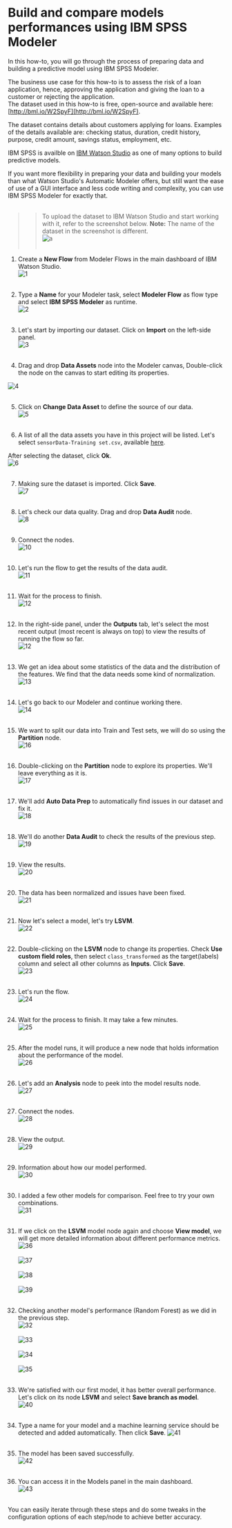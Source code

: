 # Build and compare models performances using IBM SPSS Modeler

In this how-to, you will go through the process of preparing data and building a predictive model using IBM SPSS Modeler.

The business use case for this how-to is to assess the risk of a loan application, hence, approving the application and giving the loan to a customer or rejecting the application.  
The dataset used in this how-to is free, open-source and available here: [http://bml.io/W2SpyF](http://bml.io/W2SpyF).  

The dataset contains details about customers applying for loans. Examples of the details available are: checking status, duration, credit history, purpose, credit amount, savings status, employment, etc.

IBM SPSS is availble on [IBM Watson Studio](https://dataplatform.ibm.com/home?context=analytics) as one of many options to build predictive models.

If you want more flexibility in preparing your data and building your models than what Watson Studio's Automatic Modeler offers, but still want the ease of use of a GUI interface and less code writing and complexity, you can use IBM SPSS Modeler for exactly that.
<br></br>

>> To upload the dataset to IBM Watson Studio and start working with it, refer to the screenshot below. **Note:** The name of the dataset in the screenshot is different.   
![a](https://github.com/HebaNAS/IBM-Watson-Studio-Enablement/blob/master/02-CreditCardApprovalModel/imgs/2.jpg?raw=true)
<br></br>

1. Create a **New Flow** from Modeler Flows in the main dashboard of IBM Watson Studio.  
![1](https://github.com/nailahDev/Watson-Studio-Enablement/blob/master/05-Predictive%20Maintenance-SPSSModeler/Images/1.png)
<br></br>

2. Type a **Name** for your Modeler task, select **Modeler Flow** as flow type and select **IBM SPSS Modeler** as runtime.  
![2](https://github.com/nailahDev/Watson-Studio-Enablement/blob/master/05-Predictive%20Maintenance-SPSSModeler/Images/2.png)
<br></br>

3. Let's start by importing our dataset. Click on **Import** on the left-side panel.  
![3](https://github.com/nailahDev/Watson-Studio-Enablement/blob/master/05-Predictive%20Maintenance-SPSSModeler/Images/3.png)
<br></br>

4. Drag and drop **Data Assets** node into the Modeler canvas, Double-click the node on the canvas to start editing its properties. 
 
![4](https://github.com/nailahDev/Watson-Studio-Enablement/blob/master/05-Predictive%20Maintenance-SPSSModeler/Images/4.png)
<br></br>

5. Click on **Change Data Asset** to define the source of our data.  
![5](https://github.com/nailahDev/Watson-Studio-Enablement/blob/master/05-Predictive%20Maintenance-SPSSModeler/Images/5.png)
<br></br>

6. A list of all the data assets you have in this project will be listed. Let's select `sensorData-Training set.csv`, available [here](https://github.com/nailahDev/Watson-Studio-Enablement/blob/master/04-Predictive%20Maintenance%20-%20Exploring%20SensorsWMLModeler/sensorData-Training%20set.csv).  
 
After selecting the dataset, click **Ok**.  
![6](https://github.com/nailahDev/Watson-Studio-Enablement/blob/master/05-Predictive%20Maintenance-SPSSModeler/Images/6.png)
<br></br>

7. Making sure the dataset is imported. Click **Save**.  
![7](https://github.com/nailahDev/Watson-Studio-Enablement/blob/master/05-Predictive%20Maintenance-SPSSModeler/Images/7.png)
<br></br>

8. Let's check our data quality. Drag and drop **Data Audit** node.  
![8](https://github.com/nailahDev/Watson-Studio-Enablement/blob/master/05-Predictive%20Maintenance-SPSSModeler/Images/8.png)
<br></br>

9. Connect the nodes.  
![10](https://github.com/nailahDev/Watson-Studio-Enablement/blob/master/05-Predictive%20Maintenance-SPSSModeler/Images/9.png)
<br></br>

10. Let's run the flow to get the results of the data audit.  
![11](https://github.com/nailahDev/Watson-Studio-Enablement/blob/master/05-Predictive%20Maintenance-SPSSModeler/Images/10.png)
<br></br>

11. Wait for the process to finish.  
![12](https://github.com/nailahDev/Watson-Studio-Enablement/blob/master/05-Predictive%20Maintenance-SPSSModeler/Images/11.png)
<br></br>

12. In the right-side panel, under the **Outputs** tab, let's select the most recent output (most recent is always on top) to view the results of running the flow so far.  
![12](https://github.com/nailahDev/Watson-Studio-Enablement/blob/master/05-Predictive%20Maintenance-SPSSModeler/Images/12.png)
<br></br>

13. We get an idea about some statistics of the data and the distribution of the features. We find that the data needs some kind of normalization.  
![13](https://github.com/nailahDev/Watson-Studio-Enablement/blob/master/05-Predictive%20Maintenance-SPSSModeler/Images/13.png)
<br></br>

14. Let's go back to our Modeler and continue working there.  
![14](https://github.com/nailahDev/Watson-Studio-Enablement/blob/master/05-Predictive%20Maintenance-SPSSModeler/Images/14.png)
<br></br>

16. We want to split our data into Train and Test sets, we will do so using the **Partition** node.  
![16](https://github.com/HebaNAS/IBM-Watson-Studio-Enablement/blob/master/05-LoanApprovalSPSSModeler/imgs/16.jpg?raw=true)
<br></br>

17. Double-clicking on the **Partition** node to explore its properties. We'll leave everything as it is.  
![17](https://github.com/HebaNAS/IBM-Watson-Studio-Enablement/blob/master/05-LoanApprovalSPSSModeler/imgs/17.jpg?raw=true)
<br></br>

18. We'll add **Auto Data Prep** to automatically find issues in our dataset and fix it.  
![18](https://github.com/HebaNAS/IBM-Watson-Studio-Enablement/blob/master/05-LoanApprovalSPSSModeler/imgs/18.jpg?raw=true)
<br></br>

19. We'll do another **Data Audit** to check the results of the previous step.  
![19](https://github.com/HebaNAS/IBM-Watson-Studio-Enablement/blob/master/05-LoanApprovalSPSSModeler/imgs/19.jpg?raw=true)
<br></br>

20. View the results.  
![20](https://github.com/HebaNAS/IBM-Watson-Studio-Enablement/blob/master/05-LoanApprovalSPSSModeler/imgs/20.jpg?raw=true)
<br></br>

21. The data has been normalized and issues have been fixed.  
![21](https://github.com/HebaNAS/IBM-Watson-Studio-Enablement/blob/master/05-LoanApprovalSPSSModeler/imgs/21.jpg?raw=true)
<br></br>

22. Now let's select a model, let's try **LSVM**.  
![22](https://github.com/HebaNAS/IBM-Watson-Studio-Enablement/blob/master/05-LoanApprovalSPSSModeler/imgs/22.jpg?raw=true)
<br></br>

23. Double-clicking on the **LSVM** node to change its properties. Check **Use custom field roles**, then select `class_transformed` as the target(labels) column and select all other columns as **Inputs**. Click **Save**.  
![23](https://github.com/HebaNAS/IBM-Watson-Studio-Enablement/blob/master/05-LoanApprovalSPSSModeler/imgs/23.jpg?raw=true)
<br></br>

24. Let's run the flow.  
![24](https://github.com/HebaNAS/IBM-Watson-Studio-Enablement/blob/master/05-LoanApprovalSPSSModeler/imgs/24.jpg?raw=true)
<br></br>

25. Wait for the process to finish. It may take a few minutes.  
![25](https://github.com/HebaNAS/IBM-Watson-Studio-Enablement/blob/master/05-LoanApprovalSPSSModeler/imgs/25.jpg?raw=true)
<br></br>

26. After the model runs, it will produce a new node that holds information about the performance of the model.  
![26](https://github.com/HebaNAS/IBM-Watson-Studio-Enablement/blob/master/05-LoanApprovalSPSSModeler/imgs/26.jpg?raw=true)
<br></br>

27. Let's add an **Analysis** node to peek into the model results node.  
![27](https://github.com/HebaNAS/IBM-Watson-Studio-Enablement/blob/master/05-LoanApprovalSPSSModeler/imgs/27.jpg?raw=true)
<br></br>

28. Connect the nodes.  
![28](https://github.com/HebaNAS/IBM-Watson-Studio-Enablement/blob/master/05-LoanApprovalSPSSModeler/imgs/28.jpg?raw=true)
<br></br>

29. View the output.  
![29](https://github.com/HebaNAS/IBM-Watson-Studio-Enablement/blob/master/05-LoanApprovalSPSSModeler/imgs/29.jpg?raw=true)
<br></br>

30. Information about how our model performed.  
![30](https://github.com/HebaNAS/IBM-Watson-Studio-Enablement/blob/master/05-LoanApprovalSPSSModeler/imgs/30.jpg?raw=true)
<br></br>

31. I added a few other models for comparison. Feel free to try your own combinations.  
![31](https://github.com/HebaNAS/IBM-Watson-Studio-Enablement/blob/master/05-LoanApprovalSPSSModeler/imgs/31.jpg?raw=true)
<br></br>

32. If we click on the **LSVM** model node again and choose **View model**, we will get more detailed information about different performance metrics.  
![36](https://github.com/HebaNAS/IBM-Watson-Studio-Enablement/blob/master/05-LoanApprovalSPSSModeler/imgs/36.jpg?raw=true)
<br></br>
![37](https://github.com/HebaNAS/IBM-Watson-Studio-Enablement/blob/master/05-LoanApprovalSPSSModeler/imgs/37.jpg?raw=true)
<br></br>
![38](https://github.com/HebaNAS/IBM-Watson-Studio-Enablement/blob/master/05-LoanApprovalSPSSModeler/imgs/38.jpg?raw=true)
<br></br>
![39](https://github.com/HebaNAS/IBM-Watson-Studio-Enablement/blob/master/05-LoanApprovalSPSSModeler/imgs/39.jpg?raw=true)
<br></br>

33. Checking another model's performance (Random Forest) as we did in the previous step.  
![32](https://github.com/HebaNAS/IBM-Watson-Studio-Enablement/blob/master/05-LoanApprovalSPSSModeler/imgs/32.jpg?raw=true)
<br></br>
![33](https://github.com/HebaNAS/IBM-Watson-Studio-Enablement/blob/master/05-LoanApprovalSPSSModeler/imgs/33.jpg?raw=true)
<br></br>
![34](https://github.com/HebaNAS/IBM-Watson-Studio-Enablement/blob/master/05-LoanApprovalSPSSModeler/imgs/34.jpg?raw=true)
<br></br>
![35](https://github.com/HebaNAS/IBM-Watson-Studio-Enablement/blob/master/05-LoanApprovalSPSSModeler/imgs/35.jpg?raw=true)
<br></br>

34. We're satisfied with our first model, it has better overall performance. Let's click on its node **LSVM** and select **Save branch as model**.  
![40](https://github.com/HebaNAS/IBM-Watson-Studio-Enablement/blob/master/05-LoanApprovalSPSSModeler/imgs/40.jpg?raw=true)
<br></br>

35. Type a name for your model and a machine learning service should be detected and added automatically. Then click **Save**.  ![41](https://github.com/HebaNAS/IBM-Watson-Studio-Enablement/blob/master/05-LoanApprovalSPSSModeler/imgs/41.jpg?raw=true)
<br></br>

36. The model has been saved successfully.  
![42](https://github.com/HebaNAS/IBM-Watson-Studio-Enablement/blob/master/05-LoanApprovalSPSSModeler/imgs/42.jpg?raw=true)
<br></br>

37. You can access it in the Models panel in the main dashboard.  
![43](https://github.com/HebaNAS/IBM-Watson-Studio-Enablement/blob/master/05-LoanApprovalSPSSModeler/imgs/43.jpg?raw=true)
<br></br>


You can easily iterate through these steps and do some tweaks in the configuration options of each step/node to achieve better accuracy.
